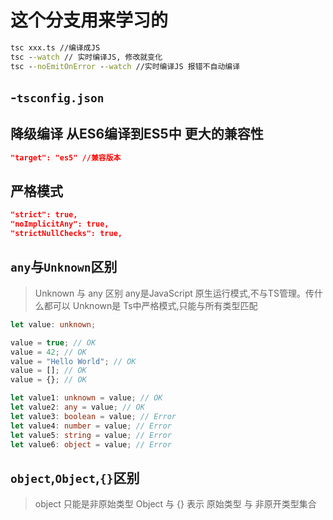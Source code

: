# 这个分支用来学习的

```cmd
tsc xxx.ts //编译成JS
tsc --watch // 实时编译JS, 修改就变化
tsc --noEmitOnError --watch //实时编译JS 报错不自动编译
```

## -`tsconfig.json`
## 降级编译 从ES6编译到ES5中 更大的兼容性
```json
"target": "es5" //兼容版本
```

## 严格模式
```json
"strict": true,
"noImplicitAny": true,                           
"strictNullChecks": true, 
```

## `any`与`Unknown`区别
>Unknown 与 any 区别 
> any是JavaScript 原生运行模式,不与TS管理。传什么都可以
> Unknown是 Ts中严格模式,只能与所有类型匹配

```ts
let value: unknown;

value = true; // OK
value = 42; // OK
value = "Hello World"; // OK
value = []; // OK
value = {}; // OK

let value1: unknown = value; // OK
let value2: any = value; // OK
let value3: boolean = value; // Error
let value4: number = value; // Error
let value5: string = value; // Error
let value6: object = value; // Error
```

## `object`,`Object`,`{}`区别
>object 只能是非原始类型
>Object 与 {} 表示 原始类型 与 非原开类型集合


